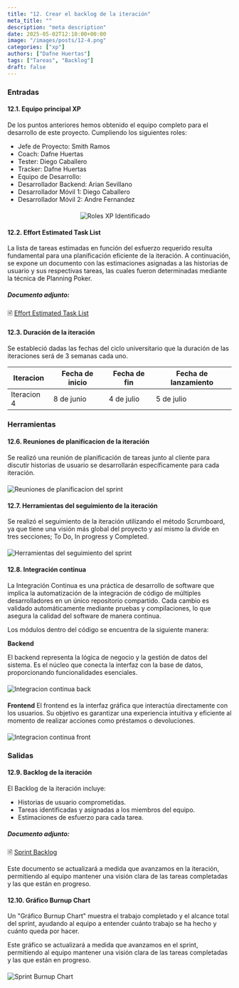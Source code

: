 ```yaml
---
title: "12. Crear el backlog de la iteración"
meta_title: ""
description: "meta description"
date: 2025-05-02T12:10:00+00:00
image: "/images/posts/12-4.png"
categories: ["xp"]
authors: ["Dafne Huertas"]
tags: ["Tareas", "Backlog"]
draft: false
---
```

### Entradas

#### 12.1. Equipo principal XP

De los puntos anteriores hemos obtenido el equipo completo para el desarrollo de este proyecto. Cumpliendo los siguientes roles:

- Jefe de Proyecto: Smith Ramos
- Coach: Dafne Huertas
- Tester: Diego Caballero
- Tracker: Dafne Huertas
- Equipo de Desarrollo:
- Desarrollador Backend: Arian Sevillano
- Desarrollador Móvil 1: Diego Caballero
- Desarrollador Móvil 2: Andre Fernandez

<img src="/images/xp/consolidado_roles.png" 
     alt="Roles XP Identificado" 
     style="display: block; margin: 20px auto; max-width: 35%;" />

#### 12.2. Effort Estimated Task List
La lista de tareas estimadas en función del esfuerzo requerido resulta fundamental para una planificación eficiente de la iteración. A continuación, se expone un documento con las estimaciones asignadas a las historias de usuario y sus respectivas tareas, las cuales fueron determinadas mediante la técnica de Planning Poker.

##### **Documento adjunto:**
 🗎 [Effort Estimated Task List](https://drive.google.com/file/d/1HrMbmWmONkJlYgDPRCeay7tZm0Zqugzj/view?usp=sharing)

#### 12.3. Duración de la iteración
Se estableció dadas las fechas del ciclo universitario que la duración de las iteraciones será de 3 semanas cada uno.

| Iteracion     | Fecha de inicio | Fecha de fin | Fecha de lanzamiento |
|------------|------------------|---------------|------------------------|
| Iteracion 4   | 8 de junio     | 4 de julio  | 5 de julio            |

### Herramientas

#### 12.6. Reuniones de planificacion de la iteración
Se realizó una reunión de planificación de tareas junto al cliente para discutir historias de usuario se desarrollarán específicamente para cada iteración.

<img src="/images/sprint_2/reunion_scrum_team.png" 
     alt="Reuniones de planificacion del sprint" 
     style="display: block; margin: 20px auto; max-width: 100%;" />

#### 12.7. Herramientas del seguimiento de la iteración
Se realizó el seguimiento de la iteración utilizando el método Scrumboard, ya que tiene una visión más global del proyecto y así mismo la divide en tres secciones; To Do, In progress y Completed.

<img src="/images/xp/scrumboard_xp.png" 
     alt="Herramientas del seguimiento del sprint" 
     style="display: block; margin: 20px auto; max-width: 100%;" />

#### 12.8. Integración continua
La Integración Continua es una práctica de desarrollo de software que implica la automatización de la integración de código de múltiples desarrolladores en un único repositorio compartido. Cada cambio es validado automáticamente mediante pruebas y compilaciones, lo que asegura la calidad del software de manera continua.

Los módulos dentro del código se encuentra de la siguiente manera:

**Backend**

El backend representa la lógica de negocio y la gestión de datos del sistema. Es el núcleo que conecta la interfaz con la base de datos, proporcionando funcionalidades esenciales.

<img src="/images/xp/backend.png" 
     alt="Integracion continua back" 
     style="display: block; margin: 20px auto; max-width: 100%;" />

**Frontend**
El frontend es la interfaz gráfica que interactúa directamente con los usuarios. Su objetivo es garantizar una experiencia intuitiva y eficiente al momento de realizar acciones como préstamos o devoluciones.

<img src="/images/xp/frontend.png" 
     alt="Integracion continua front" 
     style="display: block; margin: 20px auto; max-width: 100%;" />

### Salidas

#### 12.9. Backlog de la iteración
El Backlog de la iteración incluye:
- Historias de usuario comprometidas.
- Tareas identificadas y asignadas a los miembros del equipo.
- Estimaciones de esfuerzo para cada tarea.

##### **Documento adjunto:**
 🗎 [Sprint Backlog](https://docs.google.com/spreadsheets/d/1nYnzbE_RGJRdWk0OzwQJm9pGUs4zZNcP/edit?usp=sharing&ouid=105357714069578698229&rtpof=true&sd=true)

Este documento se actualizará a medida que avanzamos en la iteración, permitiendo al equipo mantener una visión clara de las tareas completadas y las que están en progreso.
 
 #### 12.10. Gráfico Burnup Chart
Un "Gráfico Burnup Chart" muestra el trabajo completado y el alcance total del sprint, ayudando al equipo a entender cuánto trabajo se ha hecho y cuánto queda por hacer.

Este gráfico se actualizará a medida que avanzamos en el sprint, permitiendo al equipo mantener una visión clara de las tareas completadas y las que están en progreso.

<img src="/images/xp/sprint_burnupchart.jpg" 
     alt="Sprint Burnup Chart" 
     style="display: block; margin: 20px auto; max-width: 100%;" />
